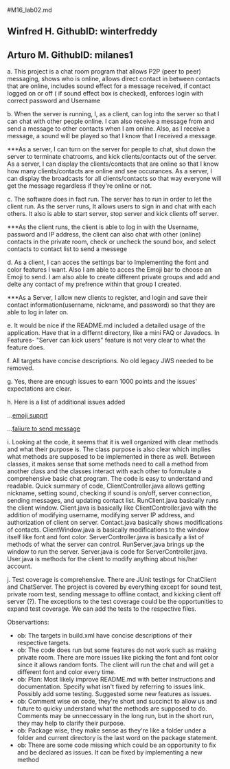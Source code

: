 #M16_lab02.md

## Winfred H.         GithubID: winterfreddy
## Arturo M.          GithubID: milanes1

a. This project is a chat room program that allows P2P (peer to peer) messaging, shows who is online, allows direct contact in between contacts that are online, includes sound effect for a message received, if contact logged on or off ( if sound effect box is checked), enforces login with correct password and Username

b. When the server is running, I, as a client, can log into the server so that I can chat with other people online. I can also receive a message from and send a message to other contacts when I am online. Also, as I receive a message, a sound will be played so that I know that I received a message.

***As a server, I can turn on the server for people to chat, shut down the server to terminate chatrooms, and kick clients/contacts out of the server. As a server, I can display the clients/contacts that are online so that I know how many clients/contacts are online and see occurances. As a server, I can display the broadcasts for all clients/contacts so that way everyone will get the message regardless if they're online or not.

c. The software does in fact run. The server has to run in order to let the client run. As the server runs, It allows users to sign in and chat with each others. It also is able to start server, stop server and kick clients off server. 

***As the client runs, the client is able to log in with the Username, password and IP address, the client can also chat with other (online) contacts in the private room, check or uncheck the sound box, and select contacts to contact list to send a messege

d. As a client, I can acces the settings bar to Implementing the font and color features I want. Also I am able to acces the Emoji bar to choose an Emoji to send. I am also able to create different private groups and add and delte any contact of my prefrence within that group I created. 

***As a Server, I allow new clients to register, and login and save their contact information(username, nickname, and password) so that they are able to log in later on. 

e. It would be nice if the README.md included a detailed usage of the application. Have that in a differnt directory, like a mini FAQ or Javadocs. In Features- "Server can kick users" feature is not very clear to what the feature does.

f. All targets have concise descriptions. No old legacy JWS needed to be removed.

g. Yes, there are enough issues to earn 1000 points and the issues' expectations are clear.

h. Here is a list of additional issues added 

 ...[emoji supprt](https://github.com/UCSB-CS56-Projects/cs56-networking-chat/issues/23)
  
...[faliure to send message](https://github.com/UCSB-CS56-Projects/cs56-networking-chat/issues/24)

i. Looking at the code, it seems that it is well organized with clear methods and what their purpose is. The class purpose is also clear which implies what methods are supposed to be implemented in there as well. Between classes, it makes sense that some methods need to call a method from another class and the classes interact with each other to formulate a comprehensive basic chat program. The code is easy to understand and readable. Quick summary of code, ClientController.java allows getting nickname, setting sound, checking if sound is on/off, server connection, sending messages, and updating contact list. RunClient.java basically runs the client window. Client.java is basically like ClientController.java with the addition of modifying username, modifying server IP address, and authorization of client on server. Contact.java basically shows modifications of contacts. ClientWindow.java is basically modifications to the window itself like font and font color. ServerController.java is basically a list of methods of what the server can control. RunServer.java brings up the window to run the server. Server.java is code for ServerController.java. User.java is methods for the client to modify anything about his/her account.

j. Test coverage is comprehensive. There are JUnit testings for ChatClient and ChatServer. The project is covered by everything except for sound test, private room test, sending message to offline contact, and kicking client off server (?). The exceptions to the test coverage could be the opportunities to expand test coverage. We can add the tests to the respective files.

Observartions:
* ob: The targets in build.xml have concise descriptions of their respective targets.
* ob: The code does run but some features do not work such as making private room. There are more issues like picking the font and font color since it allows random fonts. The client will run the chat and will get a different font and color every time.
* ob: Plan: Most likely improve README.md with better instructions and documentation. Specify what isn't fixed by referring to issues link. Possibly add some testing. Suggested some new features as issues.
* ob: Comment wise on code, they're short and succinct to allow us and future to quicky understand what the methods are supposed to do. Comments may be unneccessary in the long run, but in the short run, they may help to clarify their purpose.
* ob: Package wise, they make sense as they're like a folder under a folder and current directory is the last word on the package statement.
* ob: There are some code missing which could be an opportunity to fix and be declared as issues. It can be fixed by implementing a new method
